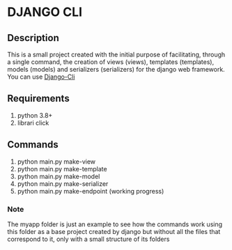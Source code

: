 # DJANGO CLI

## Description

This is a small project created with the initial purpose of facilitating, through a single command, the creation of views (views), templates (templates), models (models) and serializers (serializers) for the django web framework.
You can use
[Django-Cli](https://github.com/wdavid73/django-cli)

## Requirements

1. python 3.8+
2. librari click

## Commands

1. python main.py make-view
2. python main.py make-template
3. python main.py make-model
4. python main.py make-serializer
5. python main.py make-endpoint (working progress)

### Note

The myapp folder is just an example to see how the commands work using this folder as a base project created by django but without all the files that correspond to it, only with a small structure of its folders
